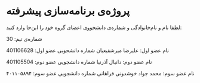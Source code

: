 # پروژه‌ی برنامه‌سازی پیشرفته
لطفا نام و نام‌خانوادگی و شماره‌ی دانشجووی اعضای گروه خود را این‌جا وارد کنید:

شماره‌ی تیم: 30

نام عضو اول: علیرضا میرشفیعیان
شماره دانشجویی عضو اول: 401106628

نام عضو دوم: دانیال آذرنیا
شماره دانشجویی عضو دوم: 401105504

نام عضو سوم: محمد جواد خوشدونی فراهانی
شماره دانشجویی عضو سوم: ۴۰۱۱۰۵۸۹۴

